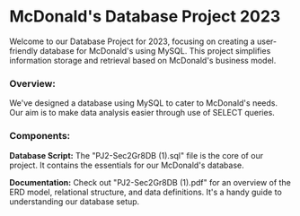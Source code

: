# McDonald's Database Project 2023
Welcome to our Database Project for 2023, focusing on creating a user-friendly database for McDonald's using MySQL. This project simplifies information storage and retrieval based on McDonald's business model.

### Overview:
We've designed a database using MySQL to cater to McDonald's needs. Our aim is to make data analysis easier through use of SELECT queries.

### Components:
**Database Script:** The "PJ2-Sec2Gr8DB (1).sql" file is the core of our project. It contains the essentials for our McDonald's database.

**Documentation:** Check out "PJ2-Sec2Gr8DB (1).pdf" for an overview of the ERD model, relational structure, and data definitions. It's a handy guide to understanding our database setup.

